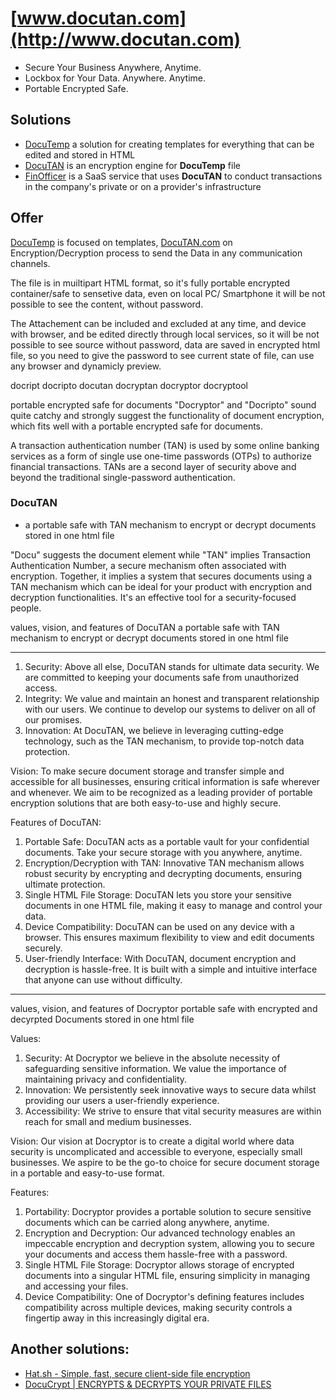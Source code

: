 # [www.docutan.com](http://www.docutan.com)

+ Secure Your Business Anywhere, Anytime.
+ Lockbox for Your Data. Anywhere. Anytime.
+ Portable Encrypted Safe.


## Solutions

+ [DocuTemp](https://www.docutemp.com/) a solution for creating templates for everything that can be edited and stored in HTML
+ [DocuTAN](https://www.docutan.com/) is an encryption engine for **DocuTemp** file
+ [FinOfficer](https://www.finofficer.com/) is a SaaS service that uses **DocuTAN** to conduct transactions in the company's private or on a provider's infrastructure


## Offer

[DocuTemp](https://www.docutemp.com/) is focused on templates,
[DocuTAN.com](http://www.docutan.com) on Encryption/Decryption process to send the Data in any communication channels.

The file is in muiltipart HTML format, so it's fully portable encrypted container/safe to sensetive data, even on local PC/ Smartphone it will be not possible to see the content, without password.

The Attachement can be included and excluded at any time, and device with browser, and be edited directly through local services, so it will be not possible to see source without password, data are saved in encrypted html file, so you need to give the password to see current state of file, can use any browser and dynamicly preview.


docript
docripto
docutan
docryptan
docryptor
docryptool

portable encrypted safe for documents
"Docryptor" and "Docripto" sound quite catchy and strongly suggest the functionality of document encryption, 
which fits well with a portable encrypted safe for documents. 


A transaction authentication number (TAN) is used by some online banking services as a form of single use one-time passwords (OTPs) to authorize financial transactions. TANs are a second layer of security above and beyond the traditional single-password authentication. 





### DocuTAN 

+ a portable safe  with TAN mechanism to encrypt or decrypt documents stored in one html file

"Docu" suggests the document element while "TAN" implies Transaction Authentication Number, a secure mechanism often associated with encryption.
Together, it implies a system that secures documents using a TAN mechanism which can be ideal for your product with encryption and decryption functionalities.
It's an effective tool for a security-focused people.


values, vision, and features of DocuTAN a portable safe with TAN mechanism to encrypt or decrypt documents stored in one html file

---

1. Security: Above all else, DocuTAN stands for ultimate data security. We are committed to keeping your documents safe from unauthorized access.
2. Integrity: We value and maintain an honest and transparent relationship with our users. We continue to develop our systems to deliver on all of our promises.
3. Innovation: At DocuTAN, we believe in leveraging cutting-edge technology, such as the TAN mechanism, to provide top-notch data protection.

Vision: 
To make secure document storage and transfer simple and accessible for all businesses, ensuring critical information is safe wherever and whenever. We aim to be recognized as a leading provider of portable encryption solutions that are both easy-to-use and highly secure.

Features of DocuTAN:
1. Portable Safe: DocuTAN acts as a portable vault for your confidential documents. Take your secure storage with you anywhere, anytime.
2. Encryption/Decryption with TAN: Innovative TAN mechanism allows robust security by encrypting and decrypting documents, ensuring ultimate protection.
3. Single HTML File Storage: DocuTAN lets you store your sensitive documents in one HTML file, making it easy to manage and control your data.
4. Device Compatibility: DocuTAN can be used on any device with a browser. This ensures maximum flexibility to view and edit documents securely.
5. User-friendly Interface: With DocuTAN, document encryption and decryption is hassle-free. It is built with a simple and intuitive interface that anyone can use without difficulty.


---


values, vision, and features of  Docryptor portable safe with encrypted and decyrpted Documents stored in one html file

Values: 
1. Security: At Docryptor we believe in the absolute necessity of safeguarding sensitive information. We value the importance of maintaining privacy and confidentiality.  
2. Innovation: We persistently seek innovative ways to secure data whilst providing our users a user-friendly experience. 
3. Accessibility: We strive to ensure that vital security measures are within reach for small and medium businesses. 

Vision:
Our vision at Docryptor is to create a digital world where data security is uncomplicated and accessible to everyone, especially small businesses. We aspire to be the go-to choice for secure document storage in a portable and easy-to-use format. 

Features:
1. Portability: Docryptor provides a portable solution to secure sensitive documents which can be carried along anywhere, anytime.
2. Encryption and Decryption: Our advanced technology enables an impeccable encryption and decryption system, allowing you to secure your documents and access them hassle-free with a password.
3. Single HTML File Storage: Docryptor allows storage of encrypted documents into a singular HTML file, ensuring simplicity in managing and accessing your files.
4. Device Compatibility: One of Docryptor's defining features includes compatibility across multiple devices, making security controls a fingertip away in this increasingly digital era.




## Another solutions:

+ [Hat.sh - Simple, fast, secure client-side file encryption](https://hat.sh/)
+ [DocuCrypt | ENCRYPTS & DECRYPTS YOUR PRIVATE FILES](https://www.docu-crypt.com/)
